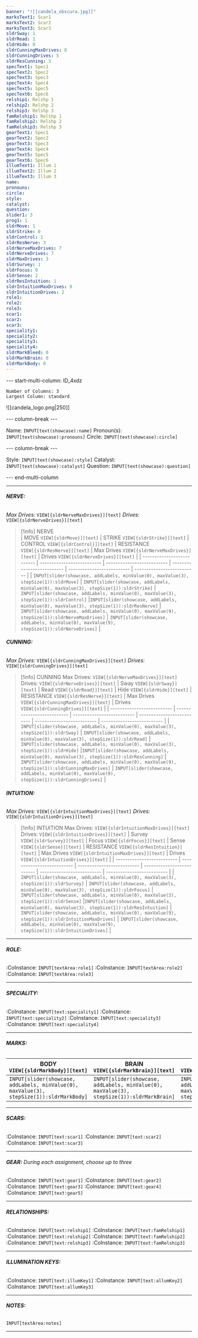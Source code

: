 ```yaml
---
banner: "![[candela_obscura.jpg]]"
marksText1: Scar1
marksText2: Scar2
marksText3: Scar3
sldrSway: 1
sldrRead: 1
sldrHide: 0
sldrCunningMaxDrives: 8
sldrCunningDrives: 5
sldrResCunning: 3
specText1: Spec1
specText2: Spec2
specText3: Spec3
specText4: Spec4
specText5: Spec5
specText6: Spec6
relship1: Relshp 1
relship2: Relshp 2
relship3: Relshp 3
famRelship1: Relshp 1
famRelship2: Relshp 2
famRelship3: Relshp 3
gearText1: Spec1
gearText2: Spec2
gearText3: Spec3
gearText4: Spec4
gearText5: Spec5
gearText6: Spec6
illumText1: Illum 1
illumText2: Illum 2
illumText3: Illum 3
name: 
pronouns: 
circle: 
style: 
catalyst: 
question: 
slider1: 3
prog1: 1
sldrMove: 1
sldrStrike: 0
sldrControl: 1
sldrResNerve: 3
sldrNerveMaxDrives: 7
sldrNerveDrives: 7
sldrMaxDrives: 3
sldrSurvey: 1
sldrFocus: 0
sldrSense: 2
sldrResIntuition: 1
sldrIntuitionMaxDrives: 9
sldrIntuitionDrives: 2
role1: 
role2: 
role3: 
scar1: 
scar2: 
scar3: 
speciality1: 
speciality2: 
speciality3: 
speciality4: 
sldrMarkBleed: 0
sldrMarkBrain: 0
sldrMarkBody: 0
---
```




--- start-multi-column: ID_4xdz
```column-settings
Number of Columns: 3
Largest Column: standard
```

![[candela_logo.png|250]]

--- column-break ---

Name: `INPUT[text(showcase):name]`
Pronoun(s): `INPUT[text(showcase):pronouns]`
Circle: `INPUT[text(showcase):circle]`


--- column-break ---

Style: `INPUT[text(showcase):style]`
Catalyst: `INPUT[text(showcase):catalyst]`
Question: `INPUT[text(showcase):question]`


--- end-multi-column
____________________________________________________________________________

###### **NERVE:** 
*Max Drives:*      `VIEW[{sldrNerveMaxDrives}][text]`
*Drives:*      `VIEW[{sldrNerveDrives}][text]`
> [!info] NERVE  
> | MOVE    `VIEW[{sldrMove}][text]`  | STRIKE    `VIEW[{sldrStrike}][text]`    | CONTROL    `VIEW[{sldrControl}][text]`      | RESISTANCE `VIEW[{sldrResNerve}][text]` | Max Drives `VIEW[{sldrNerveMaxDrives}][text]` | Drives `VIEW[{sldrNerveDrives}][text]`  |
> | -------------------------- | -------------------------- | -------------------------- | -------------------------- | -------------------------- | -------------------------- |
> | `INPUT[slider(showcase, addLabels, minValue(0), maxValue(3), stepSize(1)):sldrMove]`   | `INPUT[slider(showcase, addLabels, minValue(0), maxValue(3), stepSize(1)):sldrStrike]`   | `INPUT[slider(showcase, addLabels, minValue(0), maxValue(3), stepSize(1)):sldrControl]`   |`INPUT[slider(showcase, addLabels, minValue(0), maxValue(3), stepSize(1)):sldrResNerve]`  | `INPUT[slider(showcase, addLabels, minValue(0), maxValue(9), stepSize(1)):sldrNerveMaxDrives]` | `INPUT[slider(showcase, addLabels, minValue(0), maxValue(9), stepSize(1)):sldrNerveDrives]` |
 
###### **CUNNING:** 
*Max Drives:*      `VIEW[{sldrCunningMaxDrives}][text]`
*Drives:*      `VIEW[{sldrCunningDrives}][text]`
> [!info] CUNNING    Max Drives: `VIEW[{sldrNerveMaxDrives}][text]` Drives: `VIEW[{sldrNerveDrives}][text]`
> | Sway    `VIEW[{sldrSway}][text]`  | Read    `VIEW[{sldrRead}][text]`    | Hide    `VIEW[{sldrHide}][text]`      | RESISTANCE `VIEW[{sldrResNerve}][text]` | Max Drives `VIEW[{sldrCunningMaxDrives}][text]` | Drives `VIEW[{sldrCunningDrives}][text]`  |
> | -------------------------- | -------------------------- | -------------------------- | -------------------------- | -------------------------- | -------------------------- |
> | `INPUT[slider(showcase, addLabels, minValue(0), maxValue(3), stepSize(1)):sldrSway]`   | `INPUT[slider(showcase, addLabels, minValue(0), maxValue(3), stepSize(1)):sldrRead]`   | `INPUT[slider(showcase, addLabels, minValue(0), maxValue(3), stepSize(1)):sldrHide]`   |`INPUT[slider(showcase, addLabels, minValue(0), maxValue(3), stepSize(1)):sldrResCunning]`  | `INPUT[slider(showcase, addLabels, minValue(0), maxValue(9), stepSize(1)):sldrCunningMaxDrives]` | `INPUT[slider(showcase, addLabels, minValue(0), maxValue(9), stepSize(1)):sldrCunningDrives]` |

###### **INTUITION:** 
*Max Drives:*      `VIEW[{sldrIntuitionMaxDrives}][text]`
*Drives:*      `VIEW[{sldrIntuitionDrives}][text]`

> [!info] INTUITION    Max Drives: `VIEW[{sldrIntuitionMaxDrives}][text]` Drives: `VIEW[{sldrIntuitionDrives}][text]`
> | Survey    `VIEW[{sldrSurvey}][text]`  | Focus    `VIEW[{sldrFocus}][text]`    | Sense    `VIEW[{sldrSense}][text]`      | RESISTANCE `VIEW[{sldrResIntuition}][text]` | Max Drives `VIEW[{sldrIntuitionMaxDrives}][text]` | Drives `VIEW[{sldrIntuitionDrives}][text]`  |
> | -------------------------- | -------------------------- | -------------------------- | -------------------------- | -------------------------- | -------------------------- |
> | `INPUT[slider(showcase, addLabels, minValue(0), maxValue(3), stepSize(1)):sldrSurvey]`   | `INPUT[slider(showcase, addLabels, minValue(0), maxValue(3), stepSize(1)):sldrFocus]`   | `INPUT[slider(showcase, addLabels, minValue(0), maxValue(3), stepSize(1)):sldrSense]`   |`INPUT[slider(showcase, addLabels, minValue(0), maxValue(3), stepSize(1)):sldrResIntuition]`  | `INPUT[slider(showcase, addLabels, minValue(0), maxValue(9), stepSize(1)):sldrIntuitionMaxDrives]` | `INPUT[slider(showcase, addLabels, minValue(0), maxValue(9), stepSize(1)):sldrIntuitionDrives]` |

____________________________________________________________________________

###### **ROLE:** 
:CoInstance: `INPUT[textArea:role1]`  :CoInstance: `INPUT[textArea:role2]`  :CoInstance: `INPUT[textArea:role3]`  
____________________________________________________________________________

###### **SPECIALITY:** 
:CoInstance: `INPUT[text:speciality1]`  :CoInstance: `INPUT[text:speciality2]`  :CoInstance: `INPUT[text:speciality3]`  :CoInstance: `INPUT[text:speciality4]` 
____________________________________________________________________________
###### **MARKS:**
| BODY    `VIEW[{sldrMarkBody}][text]`  | BRAIN    `VIEW[{sldrMarkBrain}][text]`    | BLEED    `VIEW[{sldrMarkBleed}][text]`      | 
| -------------------------- | -------------------------- | -------------------------- | 
| `INPUT[slider(showcase, addLabels, minValue(0), maxValue(3), stepSize(1)):sldrMarkBody]`   | `INPUT[slider(showcase, addLabels, minValue(0), maxValue(3), stepSize(1)):sldrMarkBrain]`   | `INPUT[slider(showcase, addLabels, minValue(0), maxValue(3), stepSize(1)):sldrMarkBleed]`   |
____________________________________________________________________________

###### **SCARS:** 
:CoInstance: `INPUT[text:scar1]`  :CoInstance: `INPUT[text:scar2]`  :CoInstance: `INPUT[text:scar3]`  
____________________________________________________________________________

###### **GEAR:** *During each assignment, choose up to three*
:CoInstance: `INPUT[text:gear1]`  :CoInstance: `INPUT[text:gear2]`  :CoInstance: `INPUT[text:gear3]`  :CoInstance: `INPUT[text:gear4]`  :CoInstance: `INPUT[text:gear5]`  
____________________________________________________________________________
###### **RELATIONSHIPS:** 
:CoInstance: `INPUT[text:relship1]`  :CoInstance: `INPUT[text:famRelship1]`
:CoInstance: `INPUT[text:relship2]`  :CoInstance: `INPUT[text:famRelship2]` 
:CoInstance: `INPUT[text:relship3]`  :CoInstance: `INPUT[text:famRelship3]`
____________________________________________________________________________
###### **ILLUMINATION KEYS:** 
:CoInstance: `INPUT[text:illumKey1]`  :CoInstance: `INPUT[text:allumKey2]`  :CoInstance: `INPUT[text:allumKey3]`  
____________________________________________________________________________
###### **NOTES:** 
`INPUT[textArea:notes]`
____________________________________________________________________________










